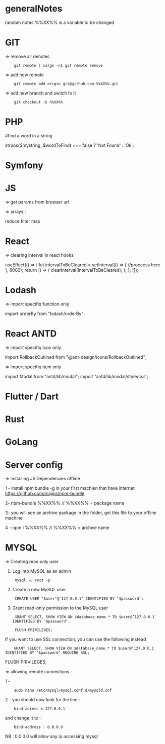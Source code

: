 # generalNotes
random  notes
%%XX%% is a variable to be changed

# GIT 

=> remove all remotes

        git remote | xargs -n1 git remote remove

=> add new remote 

        git remote add origin git@github.com:%%XX%%.git
 
=> add new branch and switch to it 

        git checkout -b %%XX%%

# PHP 

#find a word in a string

 
strpos($mystring, $wordToFind) === false ? 'Not Found' : 'Ok';

# Symfony


# JS

=> get params from browser url 

=> arrays :

reduce
filter
map


# React

=>   clearing interval in react hooks 

useEffect(() => {
    let intervalToBeCleared = setInterval(() => {
       //proccess here
    }, 6000);
    return () => {
      clearInterval(intervalToBeCleared);
    };
  }, []);
  
  
# Lodash 

=> import specifiq function only 

import orderBy from "lodash/orderBy";

# React ANTD 

=> import specifiq  icon only 

import RollbackOutlined  from "@ant-design/icons/RollbackOutlined";

=> import specifiq item only

import Modal from "antd/lib/modal";
import 'antd/lib/modal/style/css';


# Flutter / Dart



# Rust


# GoLang 

# Server config


=> Installing JS Dependencies offline 

1 -  install npm bundle -g in your first machien that have internet  https://github.com/majgis/npm-bundle

2- npm-bundle %%XX%%  // %%XX%%  = package name

3- you will see an archive package in the folder, get this file to your offline machine 

4 - npm i %%XX%% // %%XX%%  = archive name


# MYSQL


=> Creating read only user 

1. Log into MySQL as an admin
 
        mysql -u root -p 
 
2. Create a new MySQL user


        CREATE USER ‘$user‘@’127.0.0.1’ IDENTIFIED BY ‘$password‘;

3. Grant read-only permission to the MySQL user


        GRANT SELECT, SHOW VIEW ON $database_name.* TO $user@’127.0.0.1′ IDENTIFIED BY ‘$password‘;

        FLUSH PRIVILEGES;

If you want to use SSL connection, you can use the following instead

        GRANT SELECT, SHOW VIEW ON $database_name.* TO $user@’127.0.0.1′ IDENTIFIED BY ‘$password‘ REQUIRE SSL;

FLUSH PRIVILEGES;


=> allowing remote connections :

1 - 

        sudo nano /etc/mysql/mysql.conf.d/mysqld.cnf

2 - you should now look for the line :

        bind-adress = 127.0.0.1 

and change it to : 

        bind-address : 0.0.0.0

NB : 0.0.0.0  will allow any ip accessing mysql 



